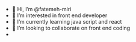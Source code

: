 - 👋 Hi, I’m @fatemeh-miri
- 👀 I’m interested in front end developer
- 🌱 I’m currently learning java script and react
- 💞️ I’m looking to collaborate on front end coding
- 

<!---
fatemeh-miri/fatemeh-miri is a ✨ special ✨ repository because its `README.md` (this file) appears on your GitHub profile.
You can click the Preview link to take a look at your changes.
--->
